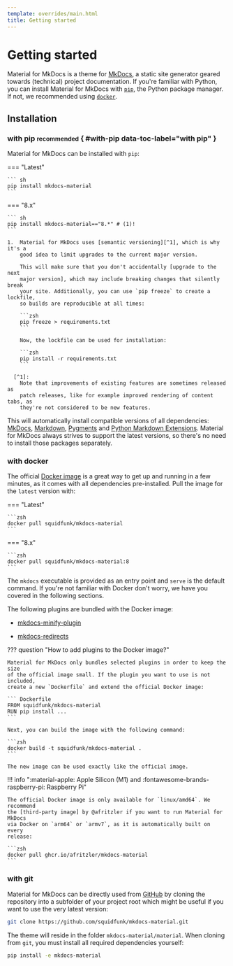 ```yaml
---
template: overrides/main.html
title: Getting started
---
```


# Getting started

Material for MkDocs is a theme for [MkDocs], a static site generator geared
towards (technical) project documentation. If you're familiar with Python, you
can install Material for MkDocs with [`pip`][pip], the Python package manager.
If not, we recommended using [`docker`][docker].

  [MkDocs]: https://www.mkdocs.org
  [pip]: #with-pip
  [docker]: #with-docker

## Installation

### with pip <small>recommended</small> { #with-pip data-toc-label="with pip" }

Material for MkDocs can be installed with `pip`:

=== "Latest"

    ``` sh
    pip install mkdocs-material
    ```

=== "8.x"

    ``` sh
    pip install mkdocs-material=="8.*" # (1)!
    ```

    1.  Material for MkDocs uses [semantic versioning][^1], which is why it's a
        good idea to limit upgrades to the current major version.

        This will make sure that you don't accidentally [upgrade to the next
        major version], which may include breaking changes that silently break
        your site. Additionally, you can use `pip freeze` to create a lockfile,
        so builds are reproducible at all times:

        ```zsh
        pip freeze > requirements.txt
        ```

        Now, the lockfile can be used for installation:

        ```zsh
        pip install -r requirements.txt
        ```

      [^1]:
        Note that improvements of existing features are sometimes released as
        patch releases, like for example improved rendering of content tabs, as
        they're not considered to be new features.

This will automatically install compatible versions of all dependencies:
[MkDocs], [Markdown], [Pygments] and [Python Markdown Extensions]. Material for
MkDocs always strives to support the latest versions, so there's no need to
install those packages separately.

  [semantic versioning]: https://semver.org/
  [Markdown]: https://python-markdown.github.io/
  [Pygments]: https://pygments.org/
  [Python Markdown Extensions]: https://facelessuser.github.io/pymdown-extensions/

### with docker

The official [Docker image] is a great way to get up and running in a few
minutes, as it comes with all dependencies pre-installed. Pull the image for the 
`latest` version with:

=== "Latest"

    ```zsh
    docker pull squidfunk/mkdocs-material
    ```

=== "8.x"

    ```zsh
    docker pull squidfunk/mkdocs-material:8
    ```

The `mkdocs` executable is provided as an entry point and `serve` is the 
default command. If you're not familiar with Docker don't worry, we have you
covered in the following sections.

The following plugins are bundled with the Docker image:

- [mkdocs-minify-plugin]
- [mkdocs-redirects]

  [Docker image]: https://hub.docker.com/r/squidfunk/mkdocs-material/
  [mkdocs-minify-plugin]: https://github.com/byrnereese/mkdocs-minify-plugin
  [mkdocs-redirects]: https://github.com/datarobot/mkdocs-redirects

??? question "How to add plugins to the Docker image?"

    Material for MkDocs only bundles selected plugins in order to keep the size
    of the official image small. If the plugin you want to use is not included, 
    create a new `Dockerfile` and extend the official Docker image:

    ``` Dockerfile
    FROM squidfunk/mkdocs-material
    RUN pip install ...
    ```

    Next, you can build the image with the following command:

    ```zsh
    docker build -t squidfunk/mkdocs-material .
    ```

    The new image can be used exactly like the official image.

!!! info ":material-apple: Apple Silicon (M1) and :fontawesome-brands-raspberry-pi: Raspberry Pi"

    The official Docker image is only available for `linux/amd64`. We recommend
    the [third-party image] by @afritzler if you want to run Material for MkDocs
    via Docker on `arm64` or `armv7`, as it is automatically built on every
    release:

    ```zsh
    docker pull ghcr.io/afritzler/mkdocs-material
    ```

  [third-party image]: https://github.com/afritzler/mkdocs-material

### with git

Material for MkDocs can be directly used from [GitHub] by cloning the
repository into a subfolder of your project root which might be useful if you
want to use the very latest version:

```zsh
git clone https://github.com/squidfunk/mkdocs-material.git
```

The theme will reside in the folder `mkdocs-material/material`. When cloning
from `git`, you must install all required dependencies yourself:

```zsh
pip install -e mkdocs-material
```

[GitHub]: https://github.com/squidfunk/mkdocs-material
